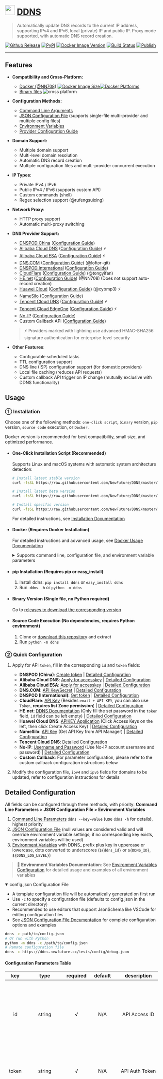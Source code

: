 # [<img src="/doc/img/ddns.svg" width="32px" height="32px"/>](https://ddns.newfuture.cc) [DDNS](https://github.com/NewFuture/DDNS)

> Automatically update DNS records to the current IP address, supporting IPv4 and IPv6, local (private) IP and public IP.
> Proxy mode supported, with automatic DNS record creation.

[![Github Release](https://img.shields.io/github/v/release/NewFuture/DDNS?&logo=github&style=flatten
)](https://github.com/NewFuture/DDNS/releases/latest)
[![PyPI](https://img.shields.io/pypi/v/ddns.svg?label=ddns&logo=pypi&style=flatten)](https://pypi.org/project/ddns/)
[![Docker Image Version](https://img.shields.io/docker/v/newfuture/ddns?label=newfuture/ddns&logo=docker&&sort=semver&style=flatten)](https://hub.docker.com/r/newfuture/ddns)
[![Build Status](https://github.com/NewFuture/DDNS/actions/workflows/build.yml/badge.svg?event=push)](https://github.com/NewFuture/DDNS/actions/workflows/build.yml)
[![Publish](https://github.com/NewFuture/DDNS/actions/workflows/publish.yml/badge.svg)](https://github.com/NewFuture/DDNS/actions/workflows/publish.yml)

---

## Features

- **Compatibility and Cross-Platform:**
  - [Docker (@NN708)](https://hub.docker.com/r/newfuture/ddns) [![Docker Image Size](https://img.shields.io/docker/image-size/newfuture/ddns/latest?logo=docker&style=social)](https://hub.docker.com/r/newfuture/ddns)[![Docker Platforms](https://img.shields.io/badge/arch-amd64%20%7C%20arm64%20%7C%20arm%2Fv7%20%7C%20arm%2Fv6%20%7C%20ppc64le%20%7C%20s390x%20%7C%20386%20%7C%20riscv64-blue?style=social)](https://hub.docker.com/r/newfuture/ddns)
  - [Binary files](https://github.com/NewFuture/DDNS/releases/latest) ![cross platform](https://img.shields.io/badge/system-windows_%7C%20linux_%7C%20mac-success.svg?style=social)
  
- **Configuration Methods:**
  - [Command Line Arguments](/doc/config/cli.en.md)
  - [JSON Configuration File](/doc/config/json.en.md) (supports single-file multi-provider and multiple config files)
  - [Environment Variables](/doc/config/env.en.md)
  - [Provider Configuration Guide](/doc/providers/)

- **Domain Support:**
  - Multiple domain support
  - Multi-level domain resolution
  - Automatic DNS record creation
  - Multiple configuration files and multi-provider concurrent execution
- **IP Types:**
  - Private IPv4 / IPv6
  - Public IPv4 / IPv6 (supports custom API)
  - Custom commands (shell)
  - Regex selection support (@rufengsuixing)
- **Network Proxy:**
  - HTTP proxy support
  - Automatic multi-proxy switching
- **DNS Provider Support:**
  - [DNSPOD China](https://www.dnspod.cn/) ([Configuration Guide](doc/providers/dnspod.en.md))
  - [Alibaba Cloud DNS](http://www.alidns.com/) ([Configuration Guide](doc/providers/alidns.en.md)) ⚡
  - [Alibaba Cloud ESA](https://esa.console.aliyun.com/) ([Configuration Guide](doc/providers/aliesa.en.md)) ⚡
  - [DNS.COM](https://www.dns.com/) ([Configuration Guide](doc/providers/dnscom.en.md)) (@loftor-git)
  - [DNSPOD International](https://www.dnspod.com/) ([Configuration Guide](doc/providers/dnspod_com.en.md))
  - [CloudFlare](https://www.cloudflare.com/) ([Configuration Guide](doc/providers/cloudflare.en.md)) (@tongyifan)
  - [HE.net](https://dns.he.net/) ([Configuration Guide](doc/providers/he.en.md)) (@NN708) (Does not support auto-record creation)
  - [Huawei Cloud](https://huaweicloud.com/) ([Configuration Guide](doc/providers/huaweidns.en.md)) (@cybmp3) ⚡
  - [NameSilo](https://www.namesilo.com/) ([Configuration Guide](doc/providers/namesilo.en.md))
  - [Tencent Cloud DNS](https://cloud.tencent.com/) ([Configuration Guide](doc/providers/tencentcloud.en.md)) ⚡
  - [Tencent Cloud EdgeOne](https://cloud.tencent.com/product/teo) ([Configuration Guide](doc/providers/edgeone.en.md)) ⚡
  - [No-IP](https://www.noip.com/) ([Configuration Guide](doc/providers/noip.en.md))
  - Custom Callback API ([Configuration Guide](doc/providers/callback.en.md))
  
  > ⚡ Providers marked with lightning use advanced HMAC-SHA256 signature authentication for enterprise-level security
- **Other Features:**
  - Configurable scheduled tasks
  - TTL configuration support
  - DNS line (ISP) configuration support (for domestic providers)
  - Local file caching (reduces API requests)
  - Custom callback API trigger on IP change (mutually exclusive with DDNS functionality)

## Usage

### ① Installation

Choose one of the following methods: `one-click script`, `binary` version, `pip` version, `source code` execution, or `Docker`.

Docker version is recommended for best compatibility, small size, and optimized performance.

- #### One-Click Installation Script (Recommended)

  Supports Linux and macOS systems with automatic system architecture detection:

  ```bash
  # Install latest stable version
  curl -fsSL https://raw.githubusercontent.com/NewFuture/DDNS/master/install.sh | bash
  
  # Install latest beta version
  curl -fsSL https://raw.githubusercontent.com/NewFuture/DDNS/master/install.sh | bash -s -- beta
  
  # Install specific version
  curl -fsSL https://raw.githubusercontent.com/NewFuture/DDNS/master/install.sh | bash -s -- v4.0.2
  ```
  
  For detailed instructions, see [Installation Documentation](doc/install.md)

- #### Docker (Requires Docker Installation)

  For detailed instructions and advanced usage, see [Docker Usage Documentation](/doc/docker.en.md)

  <details>
  <summary markdown="span">Supports command line, configuration file, and environment variable parameters</summary>

  - Command line CLI

      ```sh
      docker run newfuture/ddns -h
      ```

  - Using configuration file (Docker working directory `/ddns/`, default config location `/ddns/config.json`):

      ```sh
      docker run -d -v /host/config/:/ddns/ --network host newfuture/ddns
      ```

  - Using environment variables:

      ```sh
      docker run -d \
        -e DDNS_DNS=dnspod \
        -e DDNS_ID=12345 \
        -e DDNS_TOKEN=mytokenkey \
        -e DDNS_IPV4=ddns.newfuture.cc \
        --network host \
        newfuture/ddns
      ```

  </details>

- #### pip Installation (Requires pip or easy_install)

  1. Install ddns: `pip install ddns` or `easy_install ddns`
  2. Run: `ddns -h` or `python -m ddns`

- #### Binary Version (Single file, no Python required)

  Go to [releases to download the corresponding version](https://github.com/NewFuture/DDNS/releases/latest)

- #### Source Code Execution (No dependencies, requires Python environment)

  1. Clone or [download this repository](https://github.com/NewFuture/DDNS/archive/master.zip) and extract
  2. Run `python -m ddns`

### ② Quick Configuration

1. Apply for API `token`, fill in the corresponding `id` and `token` fields:

   - **DNSPOD (China)**: [Create token](https://support.dnspod.cn/Kb/showarticle/tsid/227/) | [Detailed Configuration](doc/providers/dnspod.en.md)
   - **Alibaba Cloud DNS**: [Apply for accesskey](https://help.aliyun.com/document_detail/87745.htm) | [Detailed Configuration](doc/providers/alidns.en.md)
   - **Alibaba Cloud ESA**: [Apply for accesskey](https://help.aliyun.com/document_detail/87745.htm) | [Detailed Configuration](doc/providers/aliesa.en.md)
   - **DNS.COM**: [API Key/Secret](https://www.dns.com/member/apiSet) | [Detailed Configuration](doc/providers/dnscom.en.md)
   - **DNSPOD (International)**: [Get token](https://www.dnspod.com/docs/info.html#get-the-user-token) | [Detailed Configuration](doc/providers/dnspod_com.en.md)
   - **CloudFlare**: [API Key](https://support.cloudflare.com/hc/en-us/articles/200167836-Where-do-I-find-my-Cloudflare-API-key-) (Besides `email + API KEY`, you can also use `Token`, **requires list Zone permission**) | [Detailed Configuration](doc/providers/cloudflare.en.md)
   - **HE.net**: [DDNS Documentation](https://dns.he.net/docs.html) (Only fill the set password in the `token` field, `id` field can be left empty) | [Detailed Configuration](doc/providers/he.en.md)
   - **Huawei Cloud DNS**: [APIKEY Application](https://console.huaweicloud.com/iam/) (Click Access Keys on the left, then click Create Access Key) | [Detailed Configuration](doc/providers/huaweidns.en.md)
   - **NameSilo**: [API Key](https://www.namesilo.com/account/api-manager) (Get API Key from API Manager) | [Detailed Configuration](doc/providers/namesilo.en.md)
   - **Tencent Cloud DNS**: [Detailed Configuration](doc/providers/tencentcloud.en.md)
   - **No-IP**: [Username and Password](https://www.noip.com/) (Use No-IP account username and password) | [Detailed Configuration](doc/providers/noip.en.md)
   - **Custom Callback**: For parameter configuration, please refer to the custom callback configuration instructions below

2. Modify the configuration file, `ipv4` and `ipv6` fields for domains to be updated, refer to configuration instructions for details

## Detailed Configuration

All fields can be configured through three methods, with priority: **Command Line Parameters > JSON Configuration File > Environment Variables**

1. [Command Line Parameters](doc/config/cli.en.md) `ddns --key=value` (use `ddns -h` for details), highest priority
2. [JSON Configuration File](doc/config/json.en.md) (null values are considered valid and will override environment variable settings; if no corresponding key exists, environment variables will be used)
3. [Environment Variables](doc/config/env.en.md) with DDNS_ prefix plus key in uppercase or lowercase, dots converted to underscores (`${ddns_id}` or `${DDNS_ID}`, `${DDNS_LOG_LEVEL}`)

> 📖 **Environment Variables Documentation**: See [Environment Variables Configuration](doc/config/env.en.md) for detailed usage and examples of all environment variables

<details open>
<summary markdown="span">config.json Configuration File</summary>

- A template configuration file will be automatically generated on first run
- Use `-c` to specify a configuration file (defaults to config.json in the current directory)
- Recommended to use editors that support JsonSchema like VSCode for editing configuration files
- See [JSON Configuration File Documentation](doc/config/json.en.md) for complete configuration options and examples

```bash
ddns -c path/to/config.json
# Or run with Python
python -m ddns -c /path/to/config.json
# Remote configuration file
ddns -c https://ddns.newfuture.cc/tests/config/debug.json
```

#### Configuration Parameters Table

|  key   |        type        | required |   default   |    description     | tips                                                                                                                                                                                     |
| :----: | :----------------: | :------: | :---------: | :----------------: | ---------------------------------------------------------------------------------------------------------------------------------------------------------------------------------------- |
|   id   |       string       |    √     |     N/A     |    API Access ID   | Cloudflare uses email (leave empty when using Token)<br>HE.net can be left empty<br>Huawei Cloud uses Access Key ID (AK)                                                              |
| token  |       string       |    √     |     N/A     |   API Auth Token   | Some platforms call it secret key, **remove when sharing feedback**                                                                                                                     |
|  dns   |       string       |    No    | `"dnspod"`  |     DNS Provider   | Alibaba DNS: `alidns`, Alibaba ESA: `aliesa`, Cloudflare: `cloudflare`, DNS.COM: `dnscom`, DNSPOD China: `dnspod`, DNSPOD International: `dnspod_com`, HE.net: `he`, Huawei Cloud: `huaweidns`, NameSilo: `namesilo`, Tencent Cloud: `tencentcloud`, Tencent EdgeOne: `edgeone`, No-IP: `noip`, Custom Callback: `callback`. Some providers have [detailed configuration docs](doc/providers/) |
|  ipv4  |       array        |    No    |    `[]`     |   IPv4 Domain List | When `[]`, IPv4 address will not be retrieved and updated                                                                                                                               |
|  ipv6  |       array        |    No    |    `[]`     |   IPv6 Domain List | When `[]`, IPv6 address will not be retrieved and updated                                                                                                                               |
| index4 | string\|int\|array |    No    | `"default"` |   IPv4 Get Method  | Can set `network interface`, `private`, `public`, `regex` etc.                                                                                                                          |
| index6 | string\|int\|array |    No    | `"default"` |   IPv6 Get Method  | Can set `network interface`, `private`, `public`, `regex` etc.                                                                                                                          |
|  ttl   |       number       |    No    |   `null`    | DNS Resolution TTL | Uses DNS default policy when not set                                                                                                                                                    |
| proxy  |   string\|array    |    No    |     N/A     | HTTP Proxy Format: `http://host:port` | Multiple proxies tried sequentially until success, `DIRECT` for direct connection                                                                                                      |
|  ssl   |  string\|boolean   |    No    |  `"auto"`   | SSL Certificate Verification | `true` (force verify), `false` (disable verify), `"auto"` (auto downgrade) or custom CA certificate file path                                                                         |
| debug  |        bool        |    No    |   `false`   |    Enable Debug    | Debug mode, only effective with command line parameter `--debug`                                                                                                                       |
| cache  |    string\|bool    |    No    |   `true`    |    Cache Records   | Keep enabled normally to avoid frequent updates, default location is `ddns.cache` in temp directory, can also specify a specific path                                                |
|  log   |       object       |    No    |   `null`    |  Log Config (Optional) | Log configuration object, supports `level`, `file`, `format`, `datefmt` parameters                                                                                                     |

#### index4 and index6 Parameter Description

- Numbers (`0`, `1`, `2`, `3`, etc.): The i-th network interface IP
- String `"default"` (or no this field): System default IP for external access
- String `"public"`: Use public IP (query via public API, simplified URL mode)
- String `"url:xxx"`: Open URL `xxx` (e.g., `"url:http://ip.sb"`), extract IP address from returned data
- String `"regex:xxx"` Regular expression (e.g., `"regex:192.*"`): Extract the first IP address matching from `ifconfig`/`ipconfig`, **note JSON escaping** (`\` should be written as `\\`)
  - `"192.*"` matches all IPs starting with 192 (note: `regex:` cannot be omitted)
  - To match `10.00.xxxx`, write as `"regex:10\\.00\\..*"` (`"\\"` JSON escapes to `\`)
- String `"cmd:xxxx"`: Execute command `xxxx` and use stdout output as target IP
- String `"shell:xxx"`: Use system shell to run `xxx`, and use stdout result as target IP
- `false`: Force disable IPv4 or IPv6 DNS resolution updates
- List: Execute index rules in the list sequentially, using the first successful result as target IP
  - For example, `["public", "regex:172\\..*"]` will first query public API, then look for local IPs starting with 172 if no IP is obtained

#### Custom Callback Configuration

- `id` field: Fill in callback URL starting with HTTP or HTTPS, HTTPS recommended, supports variable replacement
- `token` field: POST request parameters (JSON object or JSON string), use GET request if this field is empty or missing. When JSON parameter values contain constants from the table below, they will be automatically replaced with actual content

For detailed configuration guide, see: [Callback Provider Configuration](doc/providers/callback.en.md)

| Constant Name    | Constant Content             | Description |
| ---------------- | ---------------------------- | ----------- |
| `__DOMAIN__`     | DDNS Domain                  |             |
| `__IP__`         | Obtained corresponding type IP address |             |
| `__RECORDTYPE__` | DDNS Record Type             |             |
| `__TTL__`        | DDNS TTL                     |             |
| `__TIMESTAMP__`  | Request timestamp            | With decimal |

#### Configuration Example

```json
{
  "$schema": "https://ddns.newfuture.cc/schema/v4.0.json",
  "id": "12345",
  "token": "mytokenkey",
  "dns": "dnspod or dnspod_com or alidns or aliesa or dnscom or cloudflare or he or huaweidns or namesilo or tencentcloud or noip or callback",
  "ipv4": ["ddns.newfuture.cc", "ipv4.ddns.newfuture.cc"],
  "ipv6": ["ddns.newfuture.cc", "ipv6.ddns.newfuture.cc"],
  "index4": 0,
  "index6": "public",
  "ttl": 600,
  "proxy": ["http://127.0.0.1:1080", "DIRECT"],
  "log": {
    "level": "DEBUG",
    "file": "dns.log",
    "datefmt": "%Y-%m-%dT%H:%M:%S"
  }
}
```

</details>

### Configuration Priority and Field Override Relationship

If the same configuration item is set in multiple places, the following priority rules apply:

- **Command Line Parameters**: Highest priority, overrides all other settings
- **JSON Configuration File**: Between command line and environment variables, overrides environment variable settings
- **Environment Variables**: Lowest priority, used when not set by other methods

**Advanced Usage:**

- JSON configuration file can contain only partial fields, missing fields will use environment variables
- Environment variables support both uppercase and lowercase formats
- Support for nested configuration through dot notation converted to underscores

### Scheduled Tasks

<details>
<summary markdown="span">Use built-in task command to set up scheduled tasks (checks IP every 5 minutes by default for automatic updates)</summary>

DDNS provides a built-in `task` subcommand for managing scheduled tasks with cross-platform automated deployment:

#### Basic Usage

```bash
# Install scheduled task (default 5-minute interval)
ddns task --install --dns dnspod --id your_id --token your_token --ipv4 your.domain.com

# Check task status
ddns task --status

# Uninstall scheduled task
ddns task --uninstall
```

#### Supported Systems

- **Windows**: Uses Task Scheduler
- **Linux**: Automatically selects systemd or crontab
- **macOS**: Uses launchd

#### Advanced Management

```bash
# Install with custom interval (minutes)
ddns task --install 10 -c /etc/ddns/config.json

# Enable/disable tasks
ddns task --enable
ddns task --disable
```

> **New Feature Advantages**:
>
> - ✅ Cross-platform automatic system detection
> - ✅ Automatically overwrites existing tasks without manual uninstallation
> - ✅ Supports all DDNS configuration parameters
> - ✅ Unified command-line interface

For detailed configuration guide, see: [CLI Parameters Documentation](/doc/config/cli.en.md#task-management)

#### Docker

Docker images, without additional parameters, have a scheduled task enabled by default that runs every 5 minutes

</details>

## FAQ

<details>
<summary markdown="span">Windows Server [SSL: CERTIFICATE_VERIFY_FAILED]</summary>

> Windows Server default security policy will prohibit any untrusted SSL certificates. You can manually add the corresponding certificates [#56](https://github.com/NewFuture/DDNS/issues/56#issuecomment-487371078)

Use the system's built-in IE browser to visit the corresponding API once:

- alidns: <https://alidns.aliyuncs.com>
- aliesa: <https://esa.cn-hangzhou.aliyuncs.com>
- cloudflare: <https://api.cloudflare.com>
- dns.com: <https://www.dns.com>
- dnspod.cn: <https://dnsapi.cn>
- dnspod international: <https://api.dnspod.com>
- Huawei DNS: <https://dns.myhuaweicloud.com>

</details>

<details>
<summary markdown="span">Troubleshooting and Feedback</summary>

1. First confirm whether it's a system/network environment issue
2. Search for similar issues in [issues](https://github.com/NewFuture/DDNS/issues)
3. If neither of the above can solve the problem or you're sure it's a bug, [create a new issue here](https://github.com/NewFuture/DDNS/issues/new)
   - [ ] Enable `--debug`
   - [ ] Include these contents: **running version and method**, **system environment**, **error logs**, **configuration file with id/token removed**
   - [ ] For source code execution, specify the Python environment used

</details>

---

## Contributors

<a href="https://github.com/NewFuture/DDNS/graphs/contributors"><img src="https://contrib.rocks/image?repo=NewFuture/DDNS" /></a>

## License

[![MIT](https://img.shields.io/badge/license-MIT-green.svg?style=flat-square)](https://github.com/NewFuture/DDNS/blob/master/LICENSE)

## Star History

[![Star History Chart](https://api.star-history.com/svg?repos=NewFuture/DDNS&type=Date)](https://star-history.com/#NewFuture/DDNS&Date)
